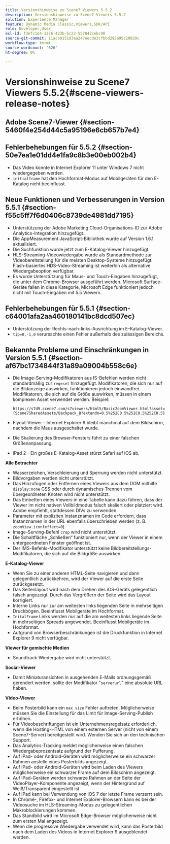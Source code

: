 ```yaml
---
title: Versionshinweise zu Scene7 Viewers 5.5.2
description: Versionshinweise zu Scene7 Viewers 5.5.2
solution: Experience Manager
feature: Dynamic Media Classic,Viewers,SDK/API
role: Developer,User
exl-id: f3efc1d4-1276-423b-bc22-557842cebc90
source-git-commit: 11acb9151d3ea247eecde3cfbbd295a95c10829c
workflow-type: tm+mt
source-wordcount: '626'
ht-degree: 0%

---
```


# Versionshinweise zu Scene7 Viewers 5.5.2{#scene-viewers-release-notes}

## Adobe Scene7-Viewer {#section-5460f4e254d44c5a95196e6cb657b7e4}

## Fehlerbehebungen für 5.5.2 {#section-50e7ea1e01dd4e1fa9c8b3e00eb002b4}

* Das Video konnte in Internet Explorer 11 unter Windows 7 nicht wiedergegeben werden.
* `initialframe` hat den Hochformat-Modus auf Mobilgeräten für den E-Katalog nicht beeinflusst.

## Neue Funktionen und Verbesserungen in Version 5.5.1 {#section-f55c5ff7f6d0406c8739de4981dd7195}

* Unterstützung der Adobe Marketing Cloud-Organisations-ID zur Adobe Analytics-Integration hinzugefügt.
* Die AppMeasurement JavaScript-Bibliothek wurde auf Version 1.6.1 aktualisiert.
* Die Suchfunktion wurde jetzt zum E-Katalog-Viewer hinzugefügt.
* HLS-Streaming-Videowiedergabe wurde als Standardmethode zur Videobereitstellung für die meisten Desktop-Systeme hinzugefügt. Flash-basiertes HDS-Video-Streaming ist weiterhin als alternative Wiedergabeoption verfügbar.
* Es wurde Unterstützung für Maus- und Touch-Eingaben hinzugefügt, die unter dem Chrome-Browser ausgeführt werden. Microsoft Surface-Geräte fallen in diese Kategorie, Microsoft Edge funktioniert jedoch nicht mit Touch-Eingaben mit 5.5 Viewern.

## Fehlerbehebungen für 5.5.1 {#section-c64001afa2aa460180141bc8dcd507ec}

* Unterstützung der Rechts-nach-links-Ausrichtung im E-Katalog-Viewer.
* `tip=0,-1,0` verursachte einen Fehler außerhalb des zulässigen Bereichs.

## Bekannte Probleme und Einschränkungen in Version 5.5.1 {#section-af67bc1734844f31a89a09004b558c6e}

* Die Image-Serving-Modifikatoren aus IS-Befehlen werden nicht standardmäßig zur `req=set` hinzugefügt. Modifikatoren, die sich nur auf die Bildanzeige auswirken, funktionieren jedoch einwandfrei. Modifikatoren, die sich auf die Größe auswirken, müssen in einem komplexen Asset verwendet werden. Beispiel:

  `https://s7d9.scene7.com/s7viewers/html5/BasicZoomViewer.html?asset= {Scene7SharedAssets/Backpack_B?extendn=0.5%252C0.5%252C0.5%252C0.5}`

* Flyout-Viewer - Internet Explorer 9 bleibt manchmal auf dem Bildschirm, nachdem die Maus ausgeschaltet wurde.
* Die Skalierung des Browser-Fensters führt zu einer falschen Größenanpassung.
* iPad 2 - Ein großes E-Katalog-Asset stürzt Safari auf iOS ab.

**Alle Betrachter**

* Wasserzeichen, Verschleierung und Sperrung werden nicht unterstützt.
* Bildvorgaben werden nicht unterstützt.
* Das Hinzufügen oder Entfernen eines Viewers aus dem DOM mithilfe `display:none` CSS oder durch dynamisches Trennen vom übergeordneten Knoten wird nicht unterstützt.
* Das Einbetten eines Viewers in eine Tabelle kann dazu führen, dass der Viewer im nicht nativen Vollbildmodus falsch skaliert oder platziert wird. Adobe empfiehlt, stattdessen DIVs zu verwenden.
* Parameter mit expliziten Instanznamen im Code erfordern, dass Instanznamen in der URL ebenfalls überschrieben werden (z. B. `zoomView.iconfeffect=0`).
* Image-Serving-Befehl `crop` wird nicht unterstützt.
* Die Schaltfläche „Schließen“ funktioniert nur, wenn der Viewer in einem untergeordneten Fenster geöffnet ist.
* Der IMS-Befehls-Modifikator unterstützt keine Bildbereitstellungs-Modifikatoren, die sich auf die Bildgröße auswirken.

**E-Katalog-Viewer**

* Wenn Sie zu einer anderen HTML-Seite navigieren und dann gelegentlich zurückkehren, wird der Viewer auf die erste Seite zurückgesetzt.
* Das Seitenlayout wird nach dem Drehen des iOS-Geräts gelegentlich falsch angezeigt. Durch das Vergrößern der Seite wird das Layout korrigiert.
* Interne Links nur zur am weitesten links liegenden Seite in mehrseitigen Druckbögen. Beeinflusst Mobilgeräte im Hochformat.
* `InitalFrame` Links werden nur auf die am weitesten links liegende Seite in mehrseitigen Spreads angewendet. Beeinflusst Mobilgeräte im Hochformat.
* Aufgrund von Browserbeschränkungen ist die Druckfunktion in Internet Explorer 9 nicht verfügbar.

**Viewer für gemischte Medien**

* Soundtrack-Wiedergabe wird nicht unterstützt.

**Social-Viewer**

* Damit Miniaturansichten in ausgehenden E-Mails ordnungsgemäß gerendert werden, sollte der Modifikator &quot;`serverurl`&quot; eine absolute URL haben.

**Video-Viewer**

* Beim Posterbild kann ein `max size` Fehler auftreten. Möglicherweise müssen Sie die Einstellung für das Limit für Image-Serving-Publish erhöhen.
* Für Videobeschriftungen ist ein Unternehmensregelsatz erforderlich, wenn die Hosting-HTML von einem externen Server (nicht von einem Scene7-Server) bereitgestellt wird. Wenden Sie sich an den technischen Support.
* Das Analytics-Tracking meldet möglicherweise einen falschen Wiedergabeprozentsatz aufgrund der Pufferung.
* Auf iPad- oder Android-Geräten wird möglicherweise ein schwarzer Rahmen anstelle eines Posterbilds angezeigt.
* Auf iPad- oder Android-Geräten wird beim Laden des Viewers möglicherweise ein schwarzer Frame auf dem Bildschirm angezeigt.
* Auf iPad-Geräten werden schwarze Rahmen an der Seite der VideoPlayer-Komponente angezeigt, wenn der Hintergrund auf Weiß/Transparent eingestellt ist.
* Auf iPad kann bei Verwendung von iOS 7 der letzte Frame verzerrt sein.
* In Chrome-, Firefox- und Internet Explorer-Browsern kann es bei der Videosuche im HLS-Streaming-Modus zu gelegentlichen Makroblockierungen kommen.
* Das Standbild wird im Microsoft Edge-Browser möglicherweise nicht zum ersten Mal angezeigt.
* Wenn die progressive Wiedergabe verwendet wird, kann das Posterbild nach dem Laden des Videos in Internet Explorer 9 ausgeblendet werden.

